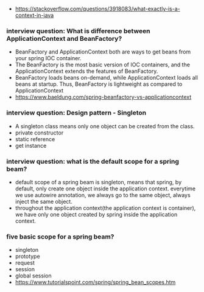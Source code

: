 - https://stackoverflow.com/questions/3918083/what-exactly-is-a-context-in-java

### interview question: What is difference between ApplicationContext and BeanFactory?
- BeanFactory and ApplicationContext both are ways to get beans from your spring IOC container.
- The BeanFactory is the most basic version of IOC containers, and the ApplicationContext extends the features of BeanFactory.
- BeanFactory loads beans on-demand, while ApplicationContext loads all beans at startup. Thus, BeanFactory is lightweight as compared to ApplicationContext
- https://www.baeldung.com/spring-beanfactory-vs-applicationcontext

### interview question: Design pattern - Singleton
- A singleton class means only one object can be created from the class.
- private constructor
- static reference
- get instance

### interview question: what is the default scope for a spring beam?
- default scope of a spring beam is singleton, means that spring, by default, only create one object inside the application context. everytime we use autowire annotation, we always go to the same object, always inject the same object.
- throughout the application context(the application context is container), we have only one object created by spring inside the application context.

### five basic scope for a spring beam?
- singleton
- prototype
- request
- session
- global session
- https://www.tutorialspoint.com/spring/spring_bean_scopes.htm

